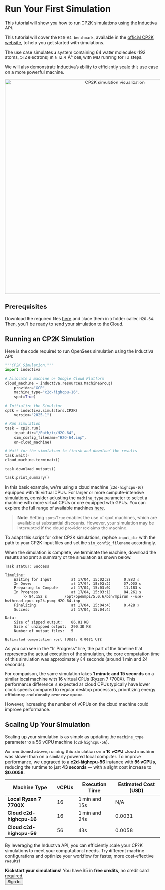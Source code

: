 # Run Your First Simulation
This tutorial will show you how to run CP2K simulations using the Inductiva API. 

This tutorial will cover the `H20-64 benchmark`, available in the [official CP2K website](https://www.cp2k.org/performance#benchmarks), to help you get started with simulations. 

The use case simulates a system containing 64 water molecules (192 atoms, 512 electrons) in a 12.4 Å³ cell, with MD running for 10 steps.

We will also demonstrate Inductiva’s ability to efficiently scale this use case on a more powerful machine.

<p align="center"><img src="./_static/h2o-64.gif" alt="CP2K simulation visualization" width="700"></p>

## Prerequisites
Download the required files [here](https://github.com/cp2k/cp2k/blob/v2025.1/benchmarks/QS/H2O-64.inp) and place them in a folder called `H2O-64`. Then, you’ll be ready to send your simulation to the Cloud.

## Running an CP2K Simulation
Here is the code required to run OpenSees simulation using the Inductiva API:

```python
"""CP2K Simulation."""
import inductiva

# Allocate a machine on Google Cloud Platform
cloud_machine = inductiva.resources.MachineGroup( 
    provider="GCP",
    machine_type="c2d-highcpu-16",
    spot=True)

# Initialize the Simulator
cp2k = inductiva.simulators.CP2K( 
    version="2025.1")

# Run simulation
task = cp2k.run( 
    input_dir="/Path/to/H2O-64", 
    sim_config_filename="H2O-64.inp",
    on=cloud_machine)

# Wait for the simulation to finish and download the results
task.wait()
cloud_machine.terminate()

task.download_outputs()

task.print_summary()
```

In this basic example, we're using a cloud machine (`c2d-highcpu-16`) equipped with 16 virtual CPUs. 
For larger or more compute-intensive simulations, consider adjusting the `machine_type` parameter to select 
a machine with more virtual CPUs or one equipped with GPUs. You can explore the full range of available 
machines [here](https://console.inductiva.ai/machine-groups/instance-types).

> **Note**: Setting `spot=True` enables the use of spot machines, which are available at substantial discounts. 
> However, your simulation may be interrupted if the cloud provider reclaims the machine.

To adapt this script for other CP2K simulations, replace `input_dir` with the
path to your CP2K input files and set the `sim_config_filename` accordingly.

When the simulation is complete, we terminate the machine, download the results and print a summary of the simulation as shown below.

```
Task status: Success

Timeline:
	Waiting for Input         at 17/04, 15:02:28      0.883 s
	In Queue                  at 17/04, 15:02:29      37.933 s
	Preparing to Compute      at 17/04, 15:03:07      11.183 s
	In Progress               at 17/04, 15:03:18      84.261 s
		└> 84.152 s        /opt/openmpi/5.0.6/bin/mpirun --use-hwthread-cpus cp2k.psmp H2O-64.inp
	Finalizing                at 17/04, 15:04:43      0.428 s
	Success                   at 17/04, 15:04:43      

Data:
	Size of zipped output:    86.81 KB
	Size of unzipped output:  290.38 KB
	Number of output files:   5

Estimated computation cost (US$): 0.0031 US$
```

As you can see in the "In Progress" line, the part of the timeline that represents the actual execution of the simulation, 
the core computation time of this simulation was approximately 84 seconds (around 1 min and 24 seconds).

For comparison, the same simulation takes **1 minute and 15 seconds** on a similar local machine with 16 virtual CPUs (Ryzen 7 7700X). This performance difference is expected as cloud CPUs typically have lower clock speeds compared to regular desktop processors, prioritizing energy efficiency and density over raw speed.

However, increasing the number of vCPUs on the cloud machine could improve performance.

## Scaling Up Your Simulation  
Scaling up your simulation is as simple as updating the `machine_type` parameter to a 56 vCPU machine (`c2d-highcpu-56`).

As mentioned above, running this simulation on a **16 vCPU** cloud machine was slower than on a similarly powered local computer. To improve performance, we upgraded to a **c2d-highcpu-56** instance with **56 vCPUs**, reducing the runtime to just **43 seconds** — with a slight cost increase to **$0.0058**.

| Machine Type            | vCPUs | Execution Time | Estimated Cost (USD)|
|-------------------------|-------|----------------|---------------------|
| **Local Ryzen 7 7700X** | 16    | 1 min and 15s  | N/A                 |
| **Cloud c2d-highcpu-16**| 16    | 1 min and 24s  | 0.0031              |
| **Cloud c2d-highcpu-56**| 56    | 43s            | 0.0058              | 

By leveraging the Inductiva API, you can efficiently scale your CP2K simulations
to meet your computational needs. Try different machine configurations and
optimize your workflow for faster, more cost-effective results!

<div class="cta-bar">
  <div class="cta-text">
    <strong>Kickstart your simulations!</strong> You have $5 in <strong>free credits</strong>, no credit card required.
  </div>
 <button  onclick="window.open('https://console.inductiva.ai/?utm_source=guide_cp2k&utm_medium=button&utm_campaign=signup', '_blank')" target="_blank" class="cta-button">Sign In</button>
</div>